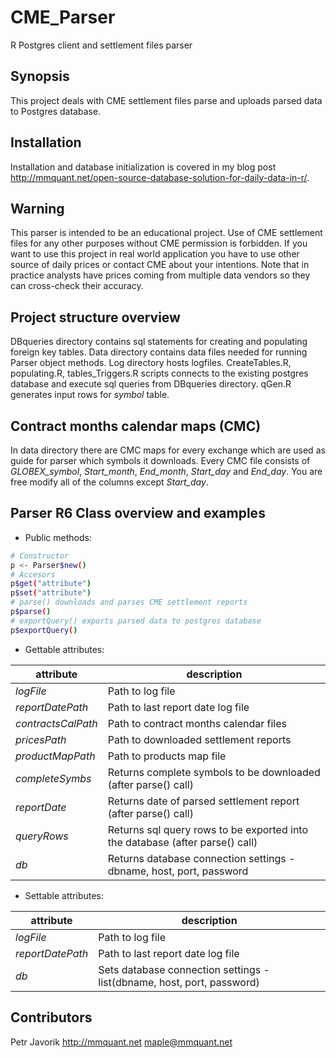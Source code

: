 # CME_Parser
R Postgres client and settlement files parser
## Synopsis

This project deals with CME settlement files parse and uploads parsed data to Postgres database.

## Installation

Installation and database initialization is covered in my blog post http://mmquant.net/open-source-database-solution-for-daily-data-in-r/.

## Warning

This parser is intended to be an educational project. Use of CME settlement files for any other purposes without CME
permission is forbidden. If you want to use this project in real world application you have to use other source of daily
prices or contact CME about your intentions. Note that in practice analysts have prices coming from multiple data vendors
so they can cross-check their accuracy.

## Project structure overview

DBqueries directory contains sql statements for creating and populating foreign key tables. 
Data directory contains data files needed for running Parser object methods. Log directory hosts logfiles.
CreateTables.R, populating.R, tables_Triggers.R scripts
connects to the existing postgres database and execute sql queries from DBqueries directory. qGen.R generates input
rows for _symbol_ table.

## Contract months calendar maps (CMC)

In data directory there are CMC maps for every exchange which are used as guide for parser which symbols it downloads. Every CMC
file consists of _GLOBEX_symbol_, _Start_month_, _End_month_, _Start_day_ and _End_day_. You are free modify all of the columns except _Start_day_.


## Parser R6 Class overview and examples

- Public methods:
```sh
# Constructor
p <- Parser$new()
# Accesors
p$get("attribute")
p$set("attribute")
# parse() downloads and parses CME settlement reports
p$parse()
# exportQuery() exports parsed data to postgres database
p$exportQuery()
```
- Gettable attributes:  

| attribute | description |
| --- | --- |
| _logFile_ | Path to log file  |
| _reportDatePath_ | Path to last report date log file |
| _contractsCalPath_ | Path to contract months calendar files |
| _pricesPath_ |Path to downloaded settlement reports |
| _productMapPath_ | Path to products map file |
| _completeSymbs_ | Returns complete symbols to be downloaded (after parse() call) |
| _reportDate_ | Returns date of parsed settlement report (after parse() call) |
| _queryRows_ | Returns sql query rows to be exported into the database (after parse() call) |
| _db_ | Returns database connection settings - dbname, host, port, password |

- Settable attributes:  

| attribute | description |
| --- | --- |
| _logFile_ | Path to log file  |
| _reportDatePath_ | Path to last report date log file |
| _db_ | Sets database connection settings - list(dbname, host, port, password) |


## Contributors

Petr Javorik http://mmquant.net maple@mmquant.net

